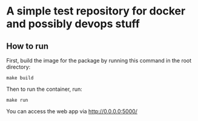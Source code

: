 # A simple test repository for docker and possibly devops stuff

## How to run

First, build the image for the package by running this command in the root
directory:
```
make build
```
Then to run the container, run:
```
make run
```

You can access the web app via http://0.0.0.0:5000/
